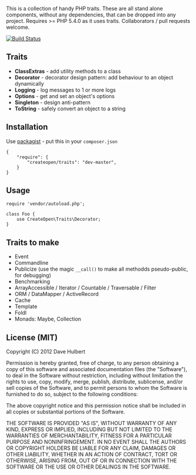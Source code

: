 This is a collection of handy PHP traits. These are all stand alone components, without any dependencies, 
that can be dropped into any project. Requires >= PHP 5.4.0 as it uses traits. Collaborators / pull requests welcome.

[![Build Status](https://travis-ci.org/dave1010/php-traits.png?branch=master)](https://travis-ci.org/dave1010/php-traits)

## Traits

 * **ClassExtras** - add utility methods to a class
 * **Decorator** - decorator design pattern: add behaviour to an object dynamically
 * **Logging** - log messages to 1 or more logs
 * **Options** - get and set an object's options
 * **Singleton** - design anti-pattern
 * **ToString** - safely convert an object to a string

## Installation

Use [packagist](http://packagist.org/packages/createopen/traits) - put this in your `composer.json`

    {
        "require": {
            "createopen/traits": "dev-master",
        }
    }

## Usage

    require 'vendor/autoload.php';

    class Foo {
        use CreateOpen\Traits\Decorator;
    }


## Traits to make

 * Event
 * Commandline
 * Publicize (use the magic `__call()` to make all methodds pseudo-public, for debugging)
 * Benchmarking
 * ArrayAccessible / Iterator / Countable / Traversable / Filter
 * ORM / DataMapper / ActiveRecord
 * Cache
 * Template
 * Foldl
 * Monads: Maybe, Collection

## License (MIT)

Copyright (C) 2012 Dave Hulbert

Permission is hereby granted, free of charge, to any person obtaining a copy of this software and associated documentation files (the "Software"), to deal in the Software without restriction, including without limitation the rights to use, copy, modify, merge, publish, distribute, sublicense, and/or sell copies of the Software, and to permit persons to whom the Software is furnished to do so, subject to the following conditions:

The above copyright notice and this permission notice shall be included in all copies or substantial portions of the Software.

THE SOFTWARE IS PROVIDED "AS IS", WITHOUT WARRANTY OF ANY KIND, EXPRESS OR IMPLIED, INCLUDING BUT NOT LIMITED TO THE WARRANTIES OF MERCHANTABILITY, FITNESS FOR A PARTICULAR PURPOSE AND NONINFRINGEMENT. IN NO EVENT SHALL THE AUTHORS OR COPYRIGHT HOLDERS BE LIABLE FOR ANY CLAIM, DAMAGES OR OTHER LIABILITY, WHETHER IN AN ACTION OF CONTRACT, TORT OR OTHERWISE, ARISING FROM, OUT OF OR IN CONNECTION WITH THE SOFTWARE OR THE USE OR OTHER DEALINGS IN THE SOFTWARE.

